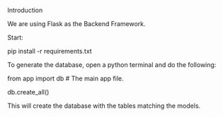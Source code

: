 Introduction

We are using Flask as the Backend Framework.

Start:

pip install -r requirements.txt

To generate the database, open a python terminal and do the following:

from app import db # The main app file.

db.create_all()

This will create the database with the tables matching the models.
